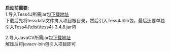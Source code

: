 **启动前需要:**   
1.导入Tess4J所需jar包[下载地址](http://tess4j.sourceforge.net/ "Tess4J")   
下载后先将tessdata文件拷入项目根目录，然后引入Tess4J\lib包，最后还要单独引入Tess4J\dist\tess4j-3.4.8.jar包

2.导入JavaCV所需jar包[下载地址](http://www.softpedia.com/get/Programming/Other-Programming-Files/JavaCV.shtml "JavaCV")   
解压后将javacv-bin包引入项目即可